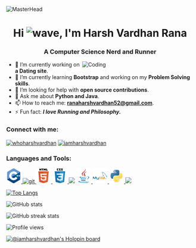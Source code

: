 ![MasterHead](https://media-exp1.licdn.com/dms/image/C4D16AQGkILZDfSqQxA/profile-displaybackgroundimage-shrink_350_1400/0/1662028424061?e=1675900800&v=beta&t=wENZmUFkan1B12GpjS7tQoXdhgeRayGvPTxceX-AR40)

<h1 align="center">Hi <img alt="wave" width="35" src="https://raw.githubusercontent.com/TheDudeThatCode/TheDudeThatCode/master/Assets/Hi.gif">, I'm Harsh Vardhan Rana</h1>
<h3 align="center">A Computer Science Nerd and Runner</h3>
<img align="right" alt="Coding" width="300" src="https://c.tenor.com/Z_Ah8rkdZ4YAAAAM/walking-code.gif">

- 🔭 I’m currently working on **a Dating site**. 
- 🌱 I’m currently learning **Bootstrap** and working on my **Problem Solving skills**. 
- 🤔 I’m looking for help with **open source contributions**.
- 💬 Ask me about  **Python and Java**. 
- 📫 How to reach me: **ranaharshvardhan52@gmail.com**. 
- ⚡ Fun fact: ***I love Running and Philosophy.*** 

<h3 align="left">Connect with me:</h3>
<p align="left">
<a href="https://twitter.com/whoharshvardhan" target="blank"><img align="center" src="https://cdn-icons-png.flaticon.com/512/2504/2504947.png" alt="whoharshvardhan" width="45" /></a>
<a href="https://linkedin.com/in/iamharshvardhan" target="blank"><img align="center" src="https://cdn-icons-png.flaticon.com/512/2504/2504923.png" alt="iamharshvardhan" width="45" /></a>
</p>

<h3 align="left">Languages and Tools:</h3>
<p align="left"> <a href="https://www.w3schools.com/cpp/" target="_blank" rel="noreferrer"> <img src="https://raw.githubusercontent.com/devicons/devicon/master/icons/cplusplus/cplusplus-original.svg" alt="cplusplus" width="40" height="40"/> </a> <a href="https://git-scm.com/" target="_blank" rel="noreferrer"> <img src="https://www.vectorlogo.zone/logos/git-scm/git-scm-icon.svg" alt="git" width="40" height="40"/> </a> <a href="https://www.w3.org/html/" target="_blank" rel="noreferrer"> <img src="https://raw.githubusercontent.com/devicons/devicon/master/icons/html5/html5-original-wordmark.svg" alt="html5" width="40" height="40"/> </a> <a href="https://developer.mozilla.org/en-US/docs/Web/JavaScript" target="_blank"> <a href="https://www.w3schools.com/css/" target="_blank" rel="noreferrer"> <img src="https://raw.githubusercontent.com/devicons/devicon/master/icons/css3/css3-original-wordmark.svg" alt="css3" width="40" height="40"/> </a> <img src="https://img.icons8.com/color/48/000000/javascript.png"/> </a> <a href="https://www.java.com" target="_blank" rel="noreferrer"> <img src="https://raw.githubusercontent.com/devicons/devicon/master/icons/java/java-original.svg" alt="java" width="40" height="40"/> </a> <a href="https://www.mysql.com/" target="_blank" rel="noreferrer"> <img src="https://raw.githubusercontent.com/devicons/devicon/master/icons/mysql/mysql-original-wordmark.svg" alt="mysql" width="40" height="40"/> </a> <a href="https://www.python.org" target="_blank" rel="noreferrer"> <img src="https://raw.githubusercontent.com/devicons/devicon/master/icons/python/python-original.svg" alt="python" width="40" height="40"/> </a> <a href="https://getbootstrap.com" target="_blank"> <img src="https://img.icons8.com/color/48/000000/bootstrap.png"/> </a> </p>

[![Top Langs](https://github-readme-stats.vercel.app/api/top-langs/?username=iamharshvardhan&layout=compact)](https://github.com/anuraghazra/github-readme-stats)

![GitHub stats](https://github-readme-stats.vercel.app/api?username=iamharshvardhan&show_icons=true&count_private=true&theme=radical)  

![GitHub streak stats](https://github-readme-streak-stats.herokuapp.com/?user=iamharshvardhan&theme=radical)  

![Profile views](https://gpvc.arturio.dev/iamharshvardhan)  

[![@iamharshvardhan's Holopin board](https://holopin.me/iamharshvardhan)](https://holopin.io/@iamharshvardhan)
